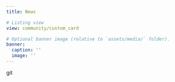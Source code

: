 ```yaml
---
title: News

# Listing view
view: community/custom_card

# Optional banner image (relative to `assets/media/` folder).
banner:
  caption: ''
  image: ''
---
```

git